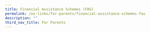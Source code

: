 ```yaml
---
title: Financial Assistance Schemes (FAS)
permalink: /ez-links/for-parents/financial-assistance-schemes-fas
description: ""
third_nav_title: For Parents
---
```


